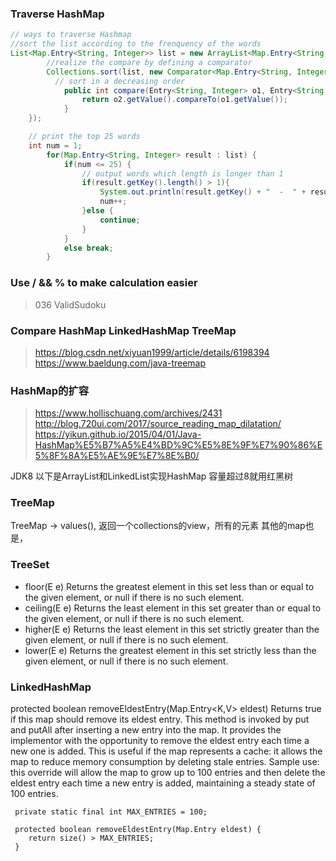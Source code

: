 ### Traverse HashMap
```java
// ways to traverse Hashmap
//sort the list according to the frenquency of the words
List<Map.Entry<String, Integer>> list = new ArrayList<Map.Entry<String, Integer>>(map.entrySet());  
        //realize the compare by defining a comparator
        Collections.sort(list, new Comparator<Map.Entry<String, Integer>>() {  
          // sort in a decreasing order
            public int compare(Entry<String, Integer> o1, Entry<String, Integer> o2) {  
                return o2.getValue().compareTo(o1.getValue());  
            }  
    });

    // print the top 25 words
    int num = 1;
        for(Map.Entry<String, Integer> result : list) {  
            if(num <= 25) {
                // output words which length is longer than 1
                if(result.getKey().length() > 1){
                    System.out.println(result.getKey() + "  -  " + result.getValue());
                    num++;
                }else {
                    continue;
                }
            }  
            else break;  
        }
```
### Use / && % to make calculation easier
> 036 ValidSudoku

### Compare HashMap LinkedHashMap TreeMap
>https://blog.csdn.net/xiyuan1999/article/details/6198394
>https://www.baeldung.com/java-treemap

### HashMap的扩容
>https://www.hollischuang.com/archives/2431   
>http://blog.720ui.com/2017/source_reading_map_dilatation/
>https://yikun.github.io/2015/04/01/Java-HashMap%E5%B7%A5%E4%BD%9C%E5%8E%9F%E7%90%86%E5%8F%8A%E5%AE%9E%E7%8E%B0/

JDK8 以下是ArrayList和LinkedList实现HashMap
容量超过8就用红黑树

### TreeMap
TreeMap -> values(), 返回一个collections的view，所有的元素
其他的map也是，

### TreeSet
- floor(E e)
Returns the greatest element in this set less than or equal to the given element, or null if there is no such element.
- 	ceiling(E e)
Returns the least element in this set greater than or equal to the given element, or null if there is no such element.
- 	higher(E e)
Returns the least element in this set strictly greater than the given element, or null if there is no such element.
- 	lower(E e)
Returns the greatest element in this set strictly less than the given element, or null if there is no such element.

### LinkedHashMap
protected boolean removeEldestEntry(Map.Entry<K,V> eldest)
Returns true if this map should remove its eldest entry. This method is invoked by put and putAll after inserting a new entry into the map. It provides the implementor with the opportunity to remove the eldest entry each time a new one is added. This is useful if the map represents a cache: it allows the map to reduce memory consumption by deleting stale entries.
Sample use: this override will allow the map to grow up to 100 entries and then delete the eldest entry each time a new entry is added, maintaining a steady state of 100 entries.

     private static final int MAX_ENTRIES = 100;

     protected boolean removeEldestEntry(Map.Entry eldest) {
        return size() > MAX_ENTRIES;
     }
 

